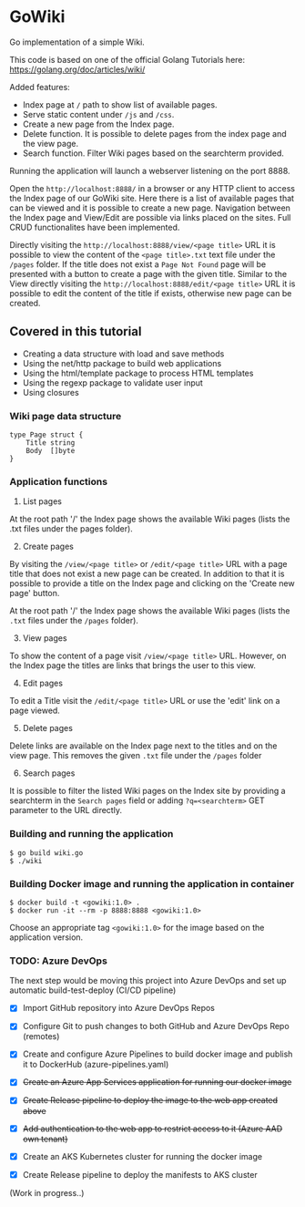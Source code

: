 # GoWiki
Go implementation of a simple Wiki.

This code is based on one of the official Golang Tutorials here: https://golang.org/doc/articles/wiki/

Added features:

- Index page at `/` path to show list of available pages.
- Serve static content under `/js` and `/css`.
- Create a new page from the Index page.
- Delete function. It is possible to delete pages from the index page and the view page.
- Search function. Filter Wiki pages based on the searchterm provided.

Running the application will launch a webserver listening on the port 8888. 

Open the `http://localhost:8888/` in a browser or any HTTP client to access the Index page of our GoWiki site. Here there is a list of available pages that can be viewed and it is possible to create a new page. Navigation between the Index page and View/Edit are possible via links placed on the sites. Full CRUD functionalites have been implemented.

Directly visiting the `http://localhost:8888/view/<page title>` URL it is possible to view the content of the `<page title>.txt` text file under the `/pages` folder. If the title does not exist a `Page Not Found` page will be presented with a button to create a page with the given title. Similar to the View directly visiting the `http://localhost:8888/edit/<page title>` URL it is possible to edit the content of the title if exists, otherwise new page can be created.


## Covered in this tutorial

- Creating a data structure with load and save methods
- Using the net/http package to build web applications
- Using the html/template package to process HTML templates
- Using the regexp package to validate user input
- Using closures


### Wiki page data structure

```
type Page struct {
    Title string
    Body  []byte
}
```

### Application functions

1. List pages

At the root path '/' the Index page shows the available Wiki pages (lists the .txt files under the pages folder).

2. Create pages

By visiting the `/view/<page title>` or `/edit/<page title>` URL with a page title that does not exist a new page can be created. In addition to that it is possible to provide a title on the Index page and clicking on the 'Create new page' button.

At the root path '/' the Index page shows the available Wiki pages (lists the `.txt` files under the `/pages` folder).

3. View pages

To show the content of a page visit `/view/<page title>` URL. However, on the Index page the titles are links that brings the user to this view. 

4. Edit pages

To edit a Title visit the `/edit/<page title>` URL or use the 'edit' link on a page viewed.

5. Delete pages

Delete links are available on the Index page next to the titles and on the view page. This removes the given `.txt` file under the `/pages` folder

6. Search pages

It is possible to filter the listed Wiki pages on the Index site by providing a searchterm in the `Search pages` field or adding `?q=<searchterm>` GET parameter to the URL directly.


### Building and running the application

```
$ go build wiki.go
$ ./wiki
```


### Building Docker image and running the application in container

```
$ docker build -t <gowiki:1.0> .
$ docker run -it --rm -p 8888:8888 <gowiki:1.0>
```

Choose an appropriate tag `<gowiki:1.0>` for the image based on the application version.


### TODO: Azure DevOps

The next step would be moving this project into Azure DevOps and set up automatic build-test-deploy (CI/CD pipeline)

- [x] Import GitHub repository into Azure DevOps Repos 

- [x] Configure Git to push changes to both GitHub and Azure DevOps Repo (remotes)

- [x] Create and configure Azure Pipelines to build docker image and publish it to DockerHub (azure-pipelines.yaml)

- [x] <strike>Create an Azure App Services application for running our docker image</strike>

- [x] <strike>Create Release pipeline to deploy the image to the web app created above</strike>

- [x] <strike>Add authentication to the web app to restrict access to it (Azure AAD own tenant)</strike>

- [x] Create an AKS Kubernetes cluster for running the docker image

- [x] Create Release pipeline to deploy the manifests to AKS cluster

(Work in progress..)